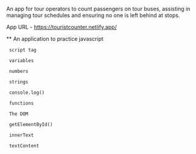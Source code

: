 An app for tour operators to count passengers on tour buses, assisting in managing tour schedules and ensuring no one is left behind at stops.

App URL - https://touristcounter.netlify.app/

** An application to practice javascript
 
     script tag
     
     variables
     
     numbers
     
     strings
     
     console.log()
     
     functions
     
     The DOM
     
     getElementById()
     
     innerText
     
     textContent

